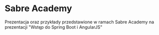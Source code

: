 Sabre Academy
=============
Prezentacja oraz przykłady przedstawione w ramach Sabre Academy na prezentacji "Wstęp do Spring Boot i AngularJS"
